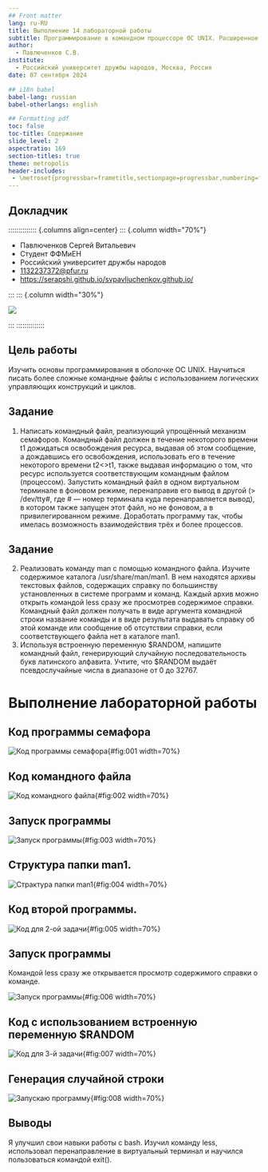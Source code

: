 ```yaml
---
## Front matter
lang: ru-RU
title: Выполнение 14 лабораторной работы
subtitle: Программирование в командном процессоре ОС UNIX. Расширенное программирование
author:
  - Павлюченков С.В.
institute:
  - Российский университет дружбы народов, Москва, Россия
date: 07 сентября 2024

## i18n babel
babel-lang: russian
babel-otherlangs: english

## Formatting pdf
toc: false
toc-title: Содержание
slide_level: 2
aspectratio: 169
section-titles: true
theme: metropolis
header-includes:
 - \metroset{progressbar=frametitle,sectionpage=progressbar,numbering=fraction}
---
```


## Докладчик

:::::::::::::: {.columns align=center}
::: {.column width="70%"}

  * Павлюченков Сергей Витальевич
  * Студент ФФМиЕН
  * Российский университет дружбы народов
  * [1132237372@pfur.ru](mailto:1132237372@pfur.ru)
  * <https://serapshi.github.io/svpavliuchenkov.github.io/>

:::
::: {.column width="30%"}

![](./image/my_photo.jpg)

:::
::::::::::::::

## Цель работы


Изучить основы программирования в оболочке ОС UNIX. Научиться писать более
сложные командные файлы с использованием логических управляющих конструкций
и циклов.


## Задание

1. Написать командный файл, реализующий упрощённый механизм семафоров. Командный файл должен в течение некоторого времени t1 дожидаться освобождения
ресурса, выдавая об этом сообщение, а дождавшись его освобождения, использовать
его в течение некоторого времени t2<>t1, также выдавая информацию о том, что
ресурс используется соответствующим командным файлом (процессом). Запустить
командный файл в одном виртуальном терминале в фоновом режиме, перенаправив
его вывод в другой (> /dev/tty#, где # — номер терминала куда перенаправляется
вывод), в котором также запущен этот файл, но не фоновом, а в привилегированном
режиме. Доработать программу так, чтобы имелась возможность взаимодействия трёх
и более процессов.

## Задание

2. Реализовать команду man с помощью командного файла. Изучите содержимое каталога /usr/share/man/man1. В нем находятся архивы текстовых файлов, содержащих
справку по большинству установленных в системе программ и команд. Каждый архив
можно открыть командой less сразу же просмотрев содержимое справки. Командный
файл должен получать в виде аргумента командной строки название команды и в виде
результата выдавать справку об этой команде или сообщение об отсутствии справки,
если соответствующего файла нет в каталоге man1.
3. Используя встроенную переменную $RANDOM, напишите командный файл, генерирующий случайную последовательность букв латинского алфавита. Учтите, что $RANDOM
выдаёт псевдослучайные числа в диапазоне от 0 до 32767.



# Выполнение лабораторной работы

## Код программы семафора

![Код программы семафора](image/1.png){#fig:001 width=70%}

## Код командного файла

![Код командного файла](image/2.png){#fig:002 width=70%}

## Запуск программы

![Запуск программы](image/3.png){#fig:003 width=70%}

## Структура папки man1.

![Страктура папки man1](image/4.png){#fig:004 width=70%}

## Код второй программы.

![Код для 2-ой задачи](image/5.png){#fig:005 width=70%}

## Запуск программы

Командой less сразу же открывается просмотр содержимого справки о команде.

![Запуск программы](image/6.png){#fig:006 width=70%}

## Код с использованием встроенную переменную $RANDOM 

![Код для 3-й задачи](image/7_short.png){#fig:007 width=70%}

## Генерация случайной строки

![Запускаю программу](image/8.png){#fig:008 width=70%}

## Выводы

Я улучшил свои навыки работы с bash. Изучил команду less, использовал перенаправление в виртуальный терминал и научился пользоваться командой exit().